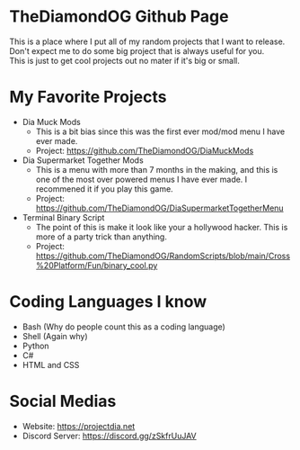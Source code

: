 # TheDiamondOG Github Page

This is a place where I put all of my random projects that I want to release.\
Don't expect me to do some big project that is always useful for you.\
This is just to get cool projects out no mater if it's big or small.

# My Favorite Projects
- Dia Muck Mods
  - This is a bit bias since this was the first ever mod/mod menu I have ever made.
  - Project: https://github.com/TheDiamondOG/DiaMuckMods
- Dia Supermarket Together Mods
  - This is a menu with more than 7 months in the making, and this is one of the most over powered menus I have ever made. I recommened it if you play this game.
  - Project: https://github.com/TheDiamondOG/DiaSupermarketTogetherMenu
- Terminal Binary Script
  - The point of this is make it look like your a hollywood hacker. This is more of a party trick than anything.
  - Project: https://github.com/TheDiamondOG/RandomScripts/blob/main/Cross%20Platform/Fun/binary_cool.py
 
# Coding Languages I know
- Bash (Why do people count this as a coding language)
- Shell (Again why)
- Python
- C#
- HTML and CSS

# Social Medias
- Website: https://projectdia.net
- Discord Server: https://discord.gg/zSkfrUuJAV
